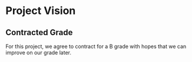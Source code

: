 # Project Vision



## Contracted Grade

For this project, we agree to contract for a B grade with hopes that we can improve on our grade later.
